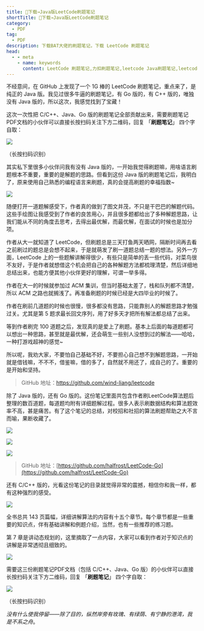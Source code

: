 ```yaml
---
title: 👏下载→Java版LeetCode刷题笔记
shortTitle: 👏下载→Java版LeetCode刷题笔记
category:
  - PDF
tag:
  - PDF
description: 下载BAT大佬的刷题笔记，下载 LeetCode 刷题笔记
head:
  - - meta
    - name: keywords
      content: LeetCode 刷题笔记,力扣刷题笔记,leetcode Java刷题笔记,leetcode 刷题笔记github,leetcode pdf
---
```


不经意间，在 GitHub 上发现了一个 1G 棒的 LeetCode 刷题笔记，重点来了，是纯正的 Java 版。我见过很多牛逼的刷题笔记，有 Go 版的，有 C++ 版的，唯独没有 Java 版的，所以这次，我感觉找到了宝藏！

这次一次性把 C/C++、Java、Go 版的刷题笔记全部贡献出来，需要刷题笔记PDF文档的小伙伴可以直接长按扫码关注下方二维码，回复 「**刷题笔记**」 四个字自取：

![](https://cdn.tobebetterjavaer.com/tobebetterjavaer/images/gongzhonghao.png)

（长按扫码识别）

其实私下里很多小伙伴问我有没有 Java 版的，一开始我觉得刷题嘛，用啥语言刷题根本不重要，重要的是解题的思路。但看到这份 Java 版的刷题笔记后，我明白了，原来使用自己熟悉的编程语言来刷题，真的会提高刷题的幸福指数~

![](https://cdn.tobebetterjavaer.com/tobebetterjavaer/images/nice-article/weixin-mozdsdzfjavableetcodetxxk-d82cdb3f-8181-495a-89ea-2a433dfada0e.jpg)

随便打开一道题解感受下，作者真的做到了图文并茂，不只是干巴巴的解题代码。这些手绘图让我感受到了作者的良苦用心，并且很多题都给出了多种解题思路，让我们能从不同的角度去思考，去得出最优解，而最优解，在面试的时候也是加分项。

作者从大一就知道了 LeetCode，但刷题总是三天打鱼两天晒网，隔断时间再去看之前刷过的题总是会想不起来，于是就萌发了刷一道题总结一题的想法。另外一方面，LeetCode 上的一些题解讲解得很少，有些只是简单的丢一些代码，对菜鸟很不友好，于是作者就想借这个机会把自己的各种解题方法都梳理清楚，然后详细地总结出来，也能方便其他小伙伴更好的理解，可谓一举多得。

作者在大一的时候就参加过 ACM 集训，但当时基础太差了，栈和队列都不清楚，所以 ACM 之路也就搁浅了。再准备刷题的时候已经是大四毕业的时候了。

作者在刷前几道题的时候也很慢，很多都没有思路，只能靠别人的解题思路才勉强过关。尤其是第 5 题求最长回文序列，用了好多天才把所有解法都总结了出来。

等到作者刷完 100 道题之后，发现真的是爱上了刷题。基本上后面的每道题都可以想出一种思路，甚至就是最优解，还会萌生一些别人没想到过的解法——哈哈，一种打游戏超神的感觉~

所以呢，我劝大家，不要怕自己基础不好，不要担心自己想不到解题思路，一开始就是借钱嘛，不不不，借鉴嘛，借的多了，自然就不用还了，成自己的了。重要的是开始和坚持。

> GitHub 地址：https://github.com/wind-liang/leetcode

除了 Java 版的，还有 Go 版的。这份笔记里面共包含作者刷LeetCode算法题后整理的数百道题，每道题均附有详细题解过程。很多人表示刷数据结构和算法题效率不高，甚是痛苦。有了这个笔记的总结，对校招和社招的算法刷题帮助之大不言而喻，果断收藏了。

![](https://cdn.tobebetterjavaer.com/tobebetterjavaer/images/nice-article/weixin-mozdsdzfjavableetcodetxxk-33e1bd88-9fa0-4ac5-9da6-b6e26407a140.jpg)

![](https://cdn.tobebetterjavaer.com/tobebetterjavaer/images/nice-article/weixin-mozdsdzfjavableetcodetxxk-362d4fd9-6ada-4576-ad0b-690b7fc3b6c9.jpg)

![](https://cdn.tobebetterjavaer.com/tobebetterjavaer/images/nice-article/weixin-mozdsdzfjavableetcodetxxk-57dd9d2e-5c5b-4025-a13b-6cdaadf24f2d.jpg)

> GitHub 地址：[https://github.com/halfrost/LeetCode-Go](https://github.com/halfrost/LeetCode-Go)

还有 C/C++ 版的，光看这份笔记的目录就觉得非常的震撼，相信你和我一样，都有这种强烈的感受。

![](https://cdn.tobebetterjavaer.com/tobebetterjavaer/images/nice-article/weixin-mozdsdzfjavableetcodetxxk-b67bf4f9-7ce7-47e7-9107-54ff723513be.jpg)

全书总共 143 页篇幅，详细讲解算法的内容有十五个章节。每个章节都是一些重要的知识点，伴有基础讲解和例题介绍，当然，也有一些推荐的练习题。

第 7 章是讲动态规划的，这里摘取了一点内容，大家可以看到作者对于知识点的讲解是非常透彻且细致的。

![](https://cdn.tobebetterjavaer.com/tobebetterjavaer/images/nice-article/weixin-mozdsdzfjavableetcodetxxk-13a7c1e1-9ae6-4157-9a92-a26701b642fd.jpg)

需要这三份刷题笔记PDF文档（包括 C/C++、Java、Go 版）的小伙伴可以直接长按扫码关注下方二维码，回复 「**刷题笔记**」 四个字自取：

![](https://cdn.tobebetterjavaer.com/tobebetterjavaer/images/gongzhonghao.png)

（长按扫码识别）

*没有什么使我停留——除了目的，纵然岸旁有玫瑰、有绿荫、有宁静的港湾，我是不系之舟*。